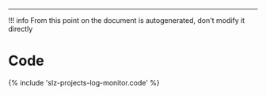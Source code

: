 ---
!!! info
    From this point on the document is autogenerated, don't modify it directly

# Code

{% include 'slz-projects-log-monitor.code' %}
